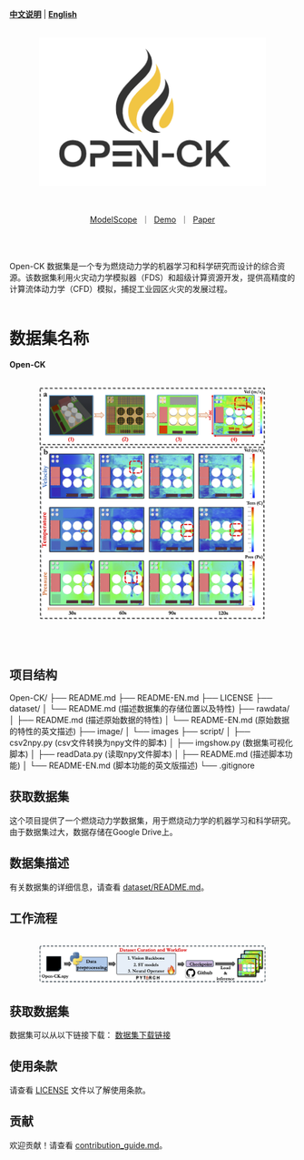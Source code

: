 [**中文说明**](README.md) | [**English**](README_En.md)

<p align="center">
    <br>
    <img src="image/tag2.png" width="400" />
    <br>
<p>
<br>

<p align="center">
        <a href="https://www.modelscope.cn/">ModelScope</a>&nbsp ｜ &nbsp<a href="https://www.baidu.com">Demo</a>&nbsp ｜ &nbsp<a href="https://www.baidu.com">Paper</a>
</p>
<br><br>

Open-CK 数据集是一个专为燃烧动力学的机器学习和科学研究而设计的综合资源。该数据集利用火灾动力学模拟器（FDS）和超级计算资源开发，提供高精度的计算流体动力学（CFD）模拟，捕捉工业园区火灾的发展过程。
<br><br>
# 数据集名称
__Open-CK__
<p align="center">
    <br>
    <img src="image/Fire_bench.png" width="400" />
    <br>
<p>

<br><br>

## 项目结构
Open-CK/
├── README.md
├── README-EN.md
├── LICENSE
├── dataset/
│   └── README.md (描述数据集的存储位置以及特性)
├── rawdata/
│   ├── README.md (描述原始数据的特性)
│   └── README-EN.md (原始数据的特性的英文描述)
├── image/
│   └── images
├── script/
│   ├── csv2npy.py (csv文件转换为npy文件的脚本)
│   ├── imgshow.py (数据集可视化脚本)
│   ├── readData.py (读取npy文件脚本)
│   ├── README.md (描述脚本功能)
│   └── README-EN.md (脚本功能的英文版描述)
└── .gitignore

## 获取数据集
这个项目提供了一个燃烧动力学数据集，用于燃烧动力学的机器学习和科学研究。由于数据集过大，数据存储在Google Drive上。

## 数据集描述
有关数据集的详细信息，请查看 [dataset/README.md](./dataset/README.md)。

## 工作流程
<p align="center">
    <br>
    <img src="image/workflow.png" width="400" />
    <br>
<p>

## 获取数据集
数据集可以从以下链接下载：
[数据集下载链接](https://drive.google.com/drive/folders/1kd6z_HsaO_YHdOMjFVp59SORWlGwL3Jb?usp=sharing)

## 使用条款
请查看 [LICENSE](./LICENSE) 文件以了解使用条款。

## 贡献
欢迎贡献！请查看 [contribution_guide.md](./documentation/contribution_guide.md)。
